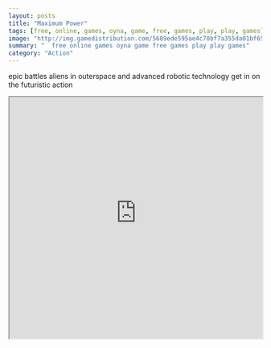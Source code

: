 ```yaml
---
layout: posts
title: "Maximum Power"
tags: [free, online, games, oyna, game, free, games, play, play, games]
image: "http://img.gamedistribution.com/5689ede595ae4c70bf7a355da01bf651.jpg"
summary: "  free online games oyna game free games play play games"
category: "Action"
---
```


epic battles aliens in outerspace and advanced robotic technology get in on the futuristic action

<iframe width="100%" height="480px;" src="http://flash.gamedistribution.com?game=5689ede595ae4c70bf7a355da01bf651"></iframe>